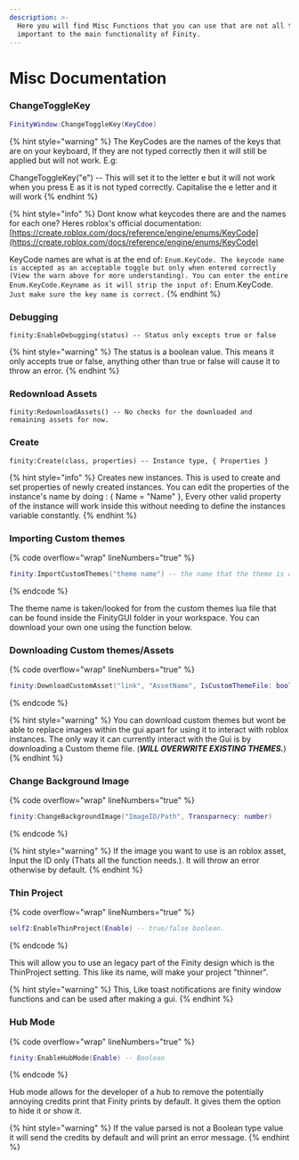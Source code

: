 ```yaml
---
description: >-
  Here you will find Misc Functions that you can use that are not all that
  important to the main functionality of Finity.
---
```


# Misc Documentation

### ChangeToggleKey

```lua
FinityWindow:ChangeToggleKey(KeyCdoe)
```

{% hint style="warning" %}
The KeyCodes are the names of the keys that are on your keyboard, If they are not typed correctly then it will still be applied but will not work. E.g:

ChangeToggleKey("e") -- This will set it to the letter e but it will not work when you press E as it is not typed correctly. Capitalise the e letter and it will work
{% endhint %}

{% hint style="info" %}
Dont know what keycodes there are and the names for each one? Heres roblox's official documentation: [https://create.roblox.com/docs/reference/engine/enums/KeyCode](https://create.roblox.com/docs/reference/engine/enums/KeyCode)

KeyCode names are what is at the end of: `Enum.KeyCode. The keycode name is accepted as an acceptable toggle but only when entered correctly (View the warn above for more understanding). You can enter the entire Enum.KeyCode.Keyname as it will strip the input of:` Enum.KeyCode. `Just make sure the key name is correct.`
{% endhint %}

### Debugging

```etlua
finity:EnableDebugging(status) -- Status only excepts true or false
```

{% hint style="warning" %}
The status is a boolean value. This means it only accepts true or false, anything other than true or false will cause it to throw an error.
{% endhint %}

### Redownload Assets

```etlua
finity:RedownloadAssets() -- No checks for the downloaded and remaining assets for now.
```

### Create

```etlua
finity:Create(class, properties) -- Instance type, { Properties }
```

{% hint style="info" %}
Creates new instances. This is used to create and set properties of newly created instances. You can edit the properties of the instance's name by doing : { Name = "Name" }, Every other valid property of the instance will work inside this without needing to define the instances variable constantly.
{% endhint %}

### Importing Custom themes

{% code overflow="wrap" lineNumbers="true" %}
```lua
finity:ImportCustomThemes("theme name") -- the name that the theme is called.
```
{% endcode %}

The theme name is taken/looked for from the custom themes lua file that can be found inside the FinityGUI folder in your workspace. You can download your own one using the function below.

### Downloading Custom themes/Assets

{% code overflow="wrap" lineNumbers="true" %}
```lua
finity:DownloadCustomAsset("link", "AssetName", IsCustomThemeFile: boolean)
```
{% endcode %}

{% hint style="warning" %}
You can download custom themes but wont be able to replace images within the gui apart for using it to interact with roblox instances. The only way it can currently interact with the Gui is by downloading a Custom theme file. (_**WILL OVERWRITE EXISTING THEMES.**_)
{% endhint %}

### Change Background Image

{% code overflow="wrap" lineNumbers="true" %}
```lua
finity:ChangeBackgroundImage("ImageID/Path", Transparnecy: number)
```
{% endcode %}

{% hint style="warning" %}
If the image you want to use is an roblox asset, Input the ID only (Thats all the function needs.). It will throw an error otherwise by default.
{% endhint %}

### Thin Project

{% code overflow="wrap" lineNumbers="true" %}
```lua
self2:EnableThinProject(Enable) -- true/false boolean.
```
{% endcode %}

This will allow you to use an legacy part of the Finity design which is the ThinProject setting. This like its name, will make your project "thinner".

{% hint style="warning" %}
This, Like toast notifications are finity window functions and can be used after making a gui.
{% endhint %}

### Hub Mode

{% code overflow="wrap" lineNumbers="true" %}
```lua
finity:EnableHubMode(Enable) -- Boolean
```
{% endcode %}

Hub mode allows for the developer of a hub to remove the potentially annoying credits print that Finity prints by default. It gives them the option to hide it or show it.

{% hint style="warning" %}
If the value parsed is not a Boolean type value it will send the credits by default and will print an error message.
{% endhint %}

